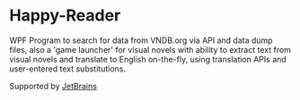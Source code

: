 # Happy-Reader
WPF Program to search for data from VNDB.org via API and data dump files, also a 'game launcher' for visual novels with ability to extract text from visual novels and translate to English on-the-fly, using translation APIs and user-entered text substitutions.
  
Supported by [JetBrains](https://www.jetbrains.com/?from=HappyReaderByZoltanar)
